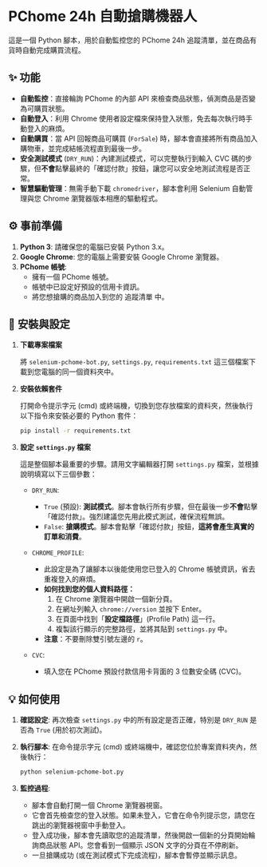 # PChome 24h 自動搶購機器人

這是一個 Python 腳本，用於自動監控您的 PChome 24h 追蹤清單，並在商品有貨時自動完成購買流程。

## ✨ 功能

- **自動監控**：直接輪詢 PChome 的內部 API 來檢查商品狀態，偵測商品是否變為可購買狀態。
- **自動登入**：利用 Chrome 使用者設定檔來保持登入狀態，免去每次執行時手動登入的麻煩。
- **自動購買**：當 API 回報商品可購買 (`ForSale`) 時，腳本會直接將所有商品加入購物車，並完成結帳流程直到最後一步。
- **安全測試模式** (`DRY_RUN`)：內建測試模式，可以完整執行到輸入 CVC 碼的步驟，但**不會**點擊最終的「確認付款」按鈕，讓您可以安全地測試流程是否正常。
- **智慧驅動管理**：無需手動下載 `chromedriver`，腳本會利用 Selenium 自動管理與您 Chrome 瀏覽器版本相應的驅動程式。

## ⚙️ 事前準備

1.  **Python 3**: 請確保您的電腦已安裝 Python 3.x。
2.  **Google Chrome**: 您的電腦上需要安裝 Google Chrome 瀏覽器。
3.  **PChome 帳號**:
    -   擁有一個 PChome 帳號。
    -   帳號中已設定好預設的信用卡資訊。
    -   將您想搶購的商品加入到您的 追蹤清單 中。

## 🚀 安裝與設定

1.  **下載專案檔案**

    將 `selenium-pchome-bot.py`, `settings.py`, `requirements.txt` 這三個檔案下載到您電腦的同一個資料夾中。

2.  **安裝依賴套件**

    打開命令提示字元 (cmd) 或終端機，切換到您存放檔案的資料夾，然後執行以下指令來安裝必要的 Python 套件：

    ```bash
    pip install -r requirements.txt
    ```

3.  **設定 `settings.py` 檔案**

    這是整個腳本最重要的步驟。請用文字編輯器打開 `settings.py` 檔案，並根據說明填寫以下三個參數：

    -   `DRY_RUN`:
        -   `True` (預設): **測試模式**。腳本會執行所有步驟，但在最後一步**不會**點擊「確認付款」。強烈建議您先用此模式測試，確保流程無誤。
        -   `False`: **搶購模式**。腳本會點擊「確認付款」按鈕，**這將會產生真實的訂單和消費**。

    -   `CHROME_PROFILE`:
        -   此設定是為了讓腳本以後能使用您已登入的 Chrome 帳號資訊，省去重複登入的麻煩。
        -   **如何找到您的個人資料路徑：**
            1.  在 Chrome 瀏覽器中開啟一個新分頁。
            2.  在網址列輸入 `chrome://version` 並按下 Enter。
            3.  在頁面中找到「**設定檔路徑**」(Profile Path) 這一行。
            4.  複製該行顯示的完整路徑，並將其貼到 `settings.py` 中。
        -   **注意**：不要刪除雙引號左邊的 `r`。

    -   `CVC`:
        -   填入您在 PChome 預設付款信用卡背面的 3 位數安全碼 (CVC)。

## 💡 如何使用

1.  **確認設定**: 再次檢查 `settings.py` 中的所有設定是否正確，特別是 `DRY_RUN` 是否為 `True` (用於初次測試)。

2.  **執行腳本**: 在命令提示字元 (cmd) 或終端機中，確認您位於專案資料夾內，然後執行：

    ```bash
    python selenium-pchome-bot.py
    ```

3.  **監控過程**:
    -   腳本會自動打開一個 Chrome 瀏覽器視窗。
    -   它會首先檢查您的登入狀態。如果未登入，它會在命令列提示您，請您在跳出的瀏覽器視窗中手動登入。
    -   登入成功後，腳本會先讀取您的追蹤清單，然後開啟一個新的分頁開始輪詢商品狀態 API。您會看到一個顯示 JSON 文字的分頁在不停刷新。
    -   一旦搶購成功 (或在測試模式下完成流程)，腳本會暫停並顯示訊息。
